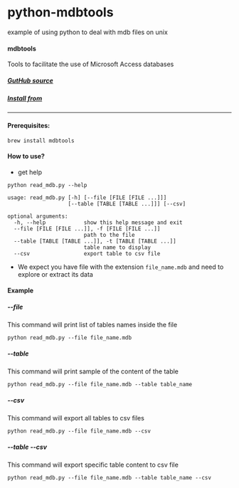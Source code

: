 # python-mdbtools
example of using python to deal with mdb files on unix

#### mdbtools
Tools to facilitate the use of Microsoft Access databases


##### [GutHub source](https://github.com/brianb/mdbtools/)

##### [Install from](https://formulae.brew.sh/formula/mdbtools)

---
#### Prerequisites:

```brew install mdbtools```


#### How to use?
- get help
```shell script
python read_mdb.py --help
```
```shell script
usage: read_mdb.py [-h] [--file [FILE [FILE ...]]]
                   [--table [TABLE [TABLE ...]]] [--csv]

optional arguments:
  -h, --help            show this help message and exit
  --file [FILE [FILE ...]], -f [FILE [FILE ...]]
                        path to the file
  --table [TABLE [TABLE ...]], -t [TABLE [TABLE ...]]
                        table name to display
  --csv                 export table to csv file
```
- We expect you have file with the extension `file_name.mdb` and need to explore or extract its data

#### Example
##### --file
This command will print list of tables names inside the file
```shell script
python read_mdb.py --file file_name.mdb
```
##### --table
This command will print sample of the content of the table
```shell script
python read_mdb.py --file file_name.mdb --table table_name
```

##### --csv
This command will export all tables to csv files
```shell script
python read_mdb.py --file file_name.mdb --csv
```

##### --table --csv
This command will export specific table content to csv file
```shell script
python read_mdb.py --file file_name.mdb --table table_name --csv
```


